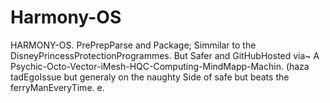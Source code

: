 Harmony-OS
==========

HARMONY-OS. PrePrepParse and Package; Simmilar to the DisneyPrincessProtectionProgrammes. But Safer and GitHubHosted via~ A  Psychic-Octo-Vector-iMesh-HQC-Computing-MindMapp-Machin. (haza tadEgoIssue but generaly on the naughty Side of safe but beats the ferryManEveryTime. e.
